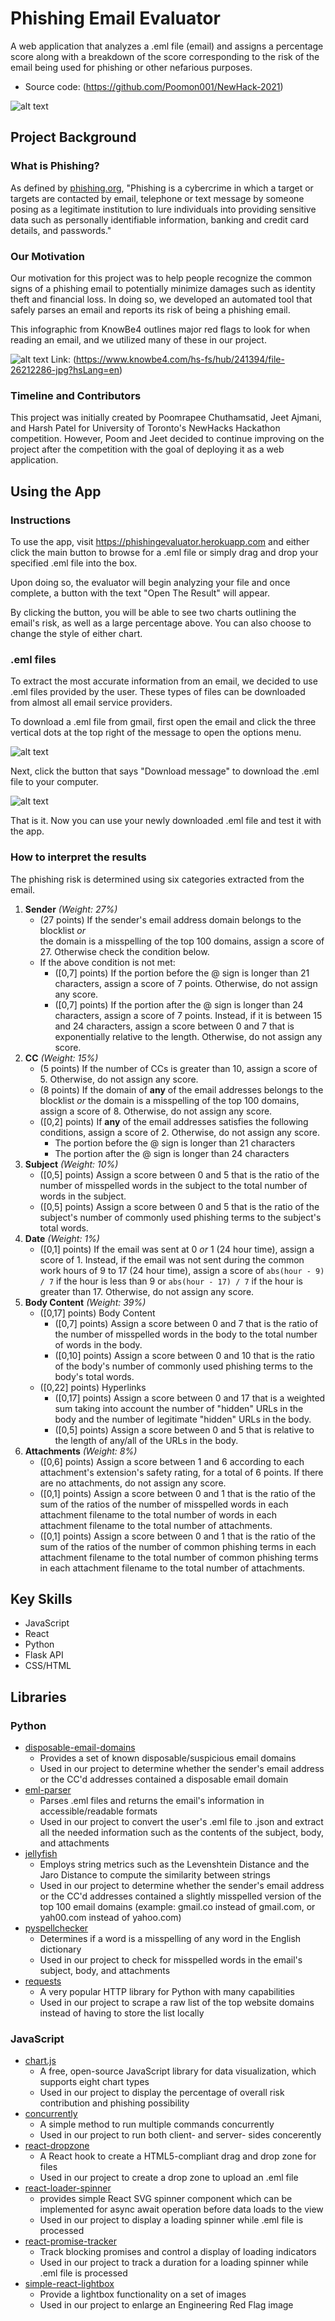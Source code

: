 # Phishing Email Evaluator

A web application that analyzes a .eml file (email) and assigns a percentage score along with a breakdown of the score corresponding to the risk of the email being used for phishing or other nefarious purposes.

- Source code: (https://github.com/Poomon001/NewHack-2021)

![alt text](https://raw.githubusercontent.com/Poomon001/NewHack-2021/master/my-app/public/step4.jpg)

## Project Background

### What is Phishing?

As defined by [phishing.org](https://github.com/Poomon001/NewHack-2021), "Phishing is a cybercrime in which a target or targets are contacted by email, telephone or text message by someone posing as a legitimate institution to lure individuals into providing sensitive data such as personally identifiable information, banking and credit card details, and passwords."

### Our Motivation

Our motivation for this project was to help people recognize the common signs of a phishing email to potentially minimize damages such as identity theft and financial loss. In doing so, we developed an automated tool that safely parses an email and reports its risk of being a phishing email.

This infographic from KnowBe4 outlines major red flags to look for when reading an email, and we utilized many of these in our project.

![alt text](https://www.knowbe4.com/hs-fs/hub/241394/file-26212286-jpg?hsLang=en "Email Red Flags")
Link: (https://www.knowbe4.com/hs-fs/hub/241394/file-26212286-jpg?hsLang=en)

### Timeline and Contributors

This project was initially created by Poomrapee Chuthamsatid, Jeet Ajmani, and Harsh Patel for University of Toronto's NewHacks Hackathon competition. However, Poom and Jeet decided to continue improving on the project after the competition with the goal of deploying it as a web application.

## Using the App

### Instructions

To use the app, visit https://phishingevaluator.herokuapp.com and either click the main button to browse for a .eml file or simply drag and drop your specified .eml file into the box.

Upon doing so, the evaluator will begin analyzing your file and once complete, a button with the text "Open The Result" will appear.

By clicking the button, you will be able to see two charts outlining the email's risk, as well as a large percentage above. You can also choose to change the style of either chart.

### .eml files

To extract the most accurate information from an email, we decided to use .eml files provided by the user. These types of files can be downloaded from almost all email service providers.

To download a .eml file from gmail, first open the email and click the three vertical dots at the top right of the message to open the options menu.

![alt text](https://raw.githubusercontent.com/Poomon001/NewHack-2021/master/my-app/public/step1.jpg)

Next, click the button that says "Download message" to download the .eml file to your computer.

![alt text](https://raw.githubusercontent.com/Poomon001/NewHack-2021/master/my-app/public/step2.jpg)

That is it. Now you can use your newly downloaded .eml file and test it with the app.

### How to interpret the results

The phishing risk is determined using six categories extracted from the email.

1. **Sender** _(Weight: 27%)_
   - (27 points) If the sender's email address domain belongs to the blocklist _or_  
     the domain is a misspelling of the top 100 domains, assign a score of 27. Otherwise check the condition below.
   - If the above condition is not met:
     - ([0,7] points) If the portion before the @ sign is longer than 21 characters, assign a score of 7 points. Otherwise, do not assign any score.
     - ([0,7] points) If the portion after the @ sign is longer than 24 characters, assign a score of 7 points. Instead, if it is between 15 and 24 characters, assign a score between 0 and 7 that is exponentially relative to the length. Otherwise, do not assign any score.
2. **CC** _(Weight: 15%)_
   - (5 points) If the number of CCs is greater than 10, assign a score of 5. Otherwise, do not assign any score.
   - (8 points) If the domain of **any** of the email addresses belongs to the blocklist _or_ the domain is a misspelling of the top 100 domains, assign a score of 8. Otherwise, do not assign any score.
   - ([0,2] points) If **any** of the email addresses satisfies the following conditions, assign a score of 2. Otherwise, do not assign any score.
     - The portion before the @ sign is longer than 21 characters
     - The portion after the @ sign is longer than 24 characters
3. **Subject** _(Weight: 10%)_
   - ([0,5] points) Assign a score between 0 and 5 that is the ratio of the number of misspelled words in the subject to the total number of words in the subject.
   - ([0,5] points) Assign a score between 0 and 5 that is the ratio of the subject's number of commonly used phishing terms to the subject's total words.
4. **Date** _(Weight: 1%)_
   - ([0,1] points) If the email was sent at 0 _or_ 1 (24 hour time), assign a score of 1. Instead, if the email was not sent during the common work hours of 9 to 17 (24 hour time), assign a score of `abs(hour - 9) / 7` if the hour is less than 9 or `abs(hour - 17) / 7` if the hour is greater than 17. Otherwise, do not assign any score.
5. **Body Content** _(Weight: 39%)_
   - ([0,17] points) Body Content
     - ([0,7] points) Assign a score between 0 and 7 that is the ratio of the number of misspelled words in the body to the total number of words in the body.
     - ([0,10] points) Assign a score between 0 and 10 that is the ratio of the body's number of commonly used phishing terms to the body's total words.
   - ([0,22] points) Hyperlinks
     - ([0,17] points) Assign a score between 0 and 17 that is a weighted sum taking into account the number of "hidden" URLs in the body and the number of legitimate "hidden" URLs in the body.
     - ([0,5] points) Assign a score between 0 and 5 that is relative to the length of any/all of the URLs in the body.
6. **Attachments** _(Weight: 8%)_
   - ([0,6] points) Assign a score between 1 and 6 according to each attachment's extension's safety rating, for a total of 6 points. If there are no attachments, do not assign any score.
   - ([0,1] points) Assign a score between 0 and 1 that is the ratio of the sum of the ratios of the number of misspelled words in each attachment filename to the total number of words in each attachment filename to the total number of attachments.
   - ([0,1] points) Assign a score between 0 and 1 that is the ratio of the sum of the ratios of the number of common phishing terms in each attachment filename to the total number of common phishing terms in each attachment filename to the total number of attachments.

## Key Skills

- JavaScript
- React
- Python
- Flask API
- CSS/HTML

## Libraries

### Python

- [disposable-email-domains](https://pypi.org/project/disposable-email-domains/)
  - Provides a set of known disposable/suspicious email domains
  - Used in our project to determine whether the sender's email address or the CC'd addresses contained a disposable email domain
- [eml-parser](https://pypi.org/project/eml-parser/)
  - Parses .eml files and returns the email's information in accessible/readable formats
  - Used in our project to convert the user's .eml file to .json and extract all the needed information such as the contents of the subject, body, and attachments
- [jellyfish](https://pypi.org/project/jellyfish/)
  - Employs string metrics such as the Levenshtein Distance and the Jaro Distance to compute the similarity between strings
  - Used in our project to determine whether the sender's email address or the CC'd addresses contained a slightly misspelled version of the top 100 email domains (example: gmail.co instead of gmail.com, or yah00.com instead of yahoo.com)
- [pyspellchecker](https://pypi.org/project/pyspellchecker/)
  - Determines if a word is a misspelling of any word in the English dictionary
  - Used in our project to check for misspelled words in the email's subject, body, and attachments
- [requests](https://pypi.org/project/requests/)
  - A very popular HTTP library for Python with many capabilities
  - Used in our project to scrape a raw list of the top website domains instead of having to store the list locally
  
  
### JavaScript

- [chart.js](https://www.chartjs.org/)
  - A free, open-source JavaScript library for data visualization, which supports eight chart types
  - Used in our project to display the percentage of overall risk contribution and phishing possibility
- [concurrently](https://www.npmjs.com/package/concurrently)
  - A simple method to run multiple commands concurrently
  - Used in our project to run both client- and server- sides concerently
- [react-dropzone](https://react-dropzone.js.org/)
  - A React hook to create a HTML5-compliant drag and drop zone for files
  - Used in our project to create a drop zone to upload an .eml file
- [react-loader-spinner](https://www.npmjs.com/package/react-loader-spinner)
  - provides simple React SVG spinner component which can be implemented for async await operation before data loads to the view
  - Used in our project to display a loading spinner while .eml file is processed
- [react-promise-tracker](https://www.npmjs.com/package/react-promise-tracker)
  - Track blocking promises and control a display of loading indicators
  - Used in our project to track a duration for a loading spinner while .eml file is processed
- [simple-react-lightbox](https://www.npmjs.com/package/simple-react-lightbox)
  - Provide a lightbox functionality on a set of images
  - Used in our project to enlarge an Engineering Red Flag image
